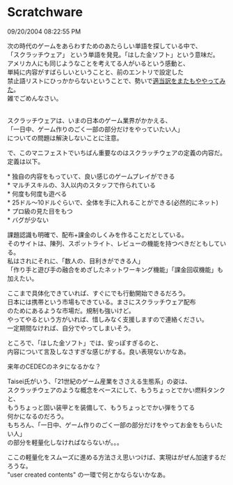 Scratchware
====
09/20/2004 08:22:55 PM


<p>  次の時代のゲームをあらわすためのあたらしい単語を探している中で、<br />
「スクラッチウェア」 という単語を発見。「はした金ソフト」という意味だ。<br />
アメリカ人にも同じようなことを考えてる人がいるという感動と、<br />
単純に内容がすばらしいということと、前のエントリで設定した<br />
禁止語リストにひっかからないということで、勢いで<a href="http://www.ce-lab.net/ringo/scratchware.html">適当訳をまたもややってみた</a>。<br />
雑でごめんなさい。</p>

<p><br />
スクラッチウェアは、いまの日本のゲーム業界がかかえる、<br />
「一日中、ゲーム作りのごく一部の部分だけをやっていたい人」<br />
についての問題は解決しないことに注意。</p>

<p>で、このマニフェストでいちばん重要なのはスクラッチウェアの定義の内容だ。<br />
定義は以下。</p>

<p>* 独自の内容をもっていて、良い感じのゲームプレイができる<br />
* マルチスキルの、3人以内のスタッフで作られている<br />
* 何度も何度も遊べる<br />
* 25ドル～10ドルぐらいで、全体を手に入れることができる(必然的にネット)<br />
* プロ級の見た目をもつ<br />
* バグが少ない</p>

<p>課題認識も明確で、配布+課金のしくみを作ることだとしている。<br />
そのサイトは、陳列、スポットライト、レビューの機能を持つべきだともしている。<br />
私はされにそれに、「数人の、目利きができる人」<br />
「作り手と遊び手の融合をめざしたネットワーキング機能」「課金回収機能」も加えたい。</p>

<p>ここまで具体化できていれば、すぐにでも行動開始できるだろう。<br />
日本には携帯という市場もできている。まさにスクラッチウェア配布<br />
のためにあるような市場だ。規制も強いけど。<br />
やってやるという方がいれば、惜しみなく支援しますので連絡ください。<br />
一定期間なければ、自分でやってしまいそう。</p>

<p>ところで、「はした金ソフト」では、安っぽすぎるのと、<br />
内容について言及しなさすぎな感じがする。良い表現ないかなあ。</p>

<p>来年のCEDECのネタになるかな？</p>

<p>Taisei氏がいう、「21世紀のゲーム産業をささえる生態系」の姿は、<br />
スクラッチウェアのような概念をベースにして、もうちょっとでかい燃料タンクと、<br />
もうちょっと固い装甲とを装備して、もうちょっとでかい弾をうてる<br />
何かになるのだろう。<br />
もちろん、「一日中、ゲーム作りのごく一部の部分だけをやってお金をもらいたい人」<br />
の部分を軽量化しなければならないが。。。</p>

<p>ここの軽量化をスムーズに進める方法さえ思いつけば、実現はがぜん加速するだろうな。<br />
"user created contents" の一環で何とかならないかなあ。</p>
